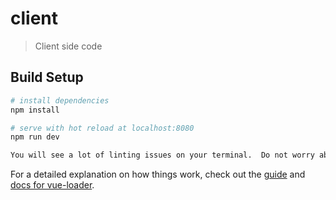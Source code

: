 # client

> Client side code

## Build Setup

``` bash
# install dependencies
npm install

# serve with hot reload at localhost:8080
npm run dev

You will see a lot of linting issues on your terminal.  Do not worry about those.  
```

For a detailed explanation on how things work, check out the [guide](http://vuejs-templates.github.io/webpack/) and [docs for vue-loader](http://vuejs.github.io/vue-loader).
